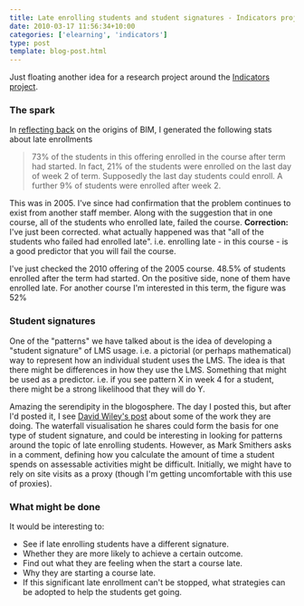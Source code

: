 ```yaml
---
title: Late enrolling students and student signatures - Indicators project?
date: 2010-03-17 11:56:34+10:00
categories: ['elearning', 'indicators']
type: post
template: blog-post.html
---
```

Just floating another idea for a research project around the [Indicators project](http://indicatorsproject.wordpress.com/).

### The spark

In [reflecting back](/blog2/2010/03/17/the-story-of-bim-development-of-bam/) on the origins of BIM, I generated the following stats about late enrollments

> 73% of the students in this offering enrolled in the course after term had started. In fact, 21% of the students were enrolled on the last day of week 2 of term. Supposedly the last day students could enroll. A further 9% of students were enrolled after week 2.

This was in 2005. I've since had confirmation that the problem continues to exist from another staff member. Along with the suggestion that in one course, all of the students who enrolled late, failed the course. **Correction:** I've just been corrected. what actually happened was that "all of the students who failed had enrolled late". i.e. enrolling late - in this course - is a good predictor that you will fail the course.

I've just checked the 2010 offering of the 2005 course. 48.5% of students enrolled after the term had started. On the positive side, none of them have enrolled late. For another course I'm interested in this term, the figure was 52%

### Student signatures

One of the "patterns" we have talked about is the idea of developing a "student signature" of LMS usage. i.e. a pictorial (or perhaps mathematical) way to represent how an individual student uses the LMS. The idea is that there might be differences in how they use the LMS. Something that might be used as a predictor. i.e. if you see pattern X in week 4 for a student, there might be a strong likelihood that they will do Y.

Amazing the serendipity in the blogosphere. The day I posted this, but after I'd posted it, I see [David Wiley's post](http://opencontent.org/blog/archives/1286) about some of the work they are doing. The waterfall visualisation he shares could form the basis for one type of student signature, and could be interesting in looking for patterns around the topic of late enrolling students. However, as Mark Smithers asks in a comment, defining how you calculate the amount of time a student spends on assessable activities might be difficult. Initially, we might have to rely on site visits as a proxy (though I'm getting uncomfortable with this use of proxies).

### What might be done

It would be interesting to:

- See if late enrolling students have a different signature.
- Whether they are more likely to achieve a certain outcome.
- Find out what they are feeling when the start a course late.
- Why they are starting a course late.
- If this significant late enrollment can't be stopped, what strategies can be adopted to help the students get going.